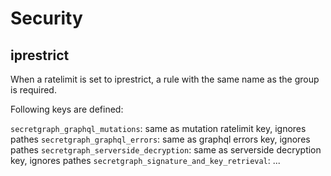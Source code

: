 # Security


## iprestrict


When a ratelimit is set to iprestrict, a rule with the same name as the group is required.

Following keys are defined:

`secretgraph_graphql_mutations`: same as mutation ratelimit key, ignores pathes
`secretgraph_graphql_errors`: same as graphql errors key, ignores pathes
`secretgraph_serverside_decryption`: same as serverside decryption key, ignores pathes
`secretgraph_signature_and_key_retrieval`: ...
